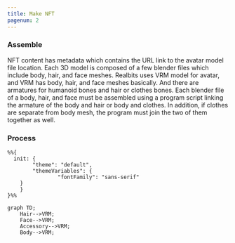 ```yaml
---
title: Make NFT
pagenum: 2
---
```


### Assemble

NFT content has metadata which contains the URL link to the avatar model file location. Each 3D model is composed of a few blender files which include body, hair, and face meshes. Realbits uses VRM model for avatar, and VRM has body, hair, and face meshes basically. And there are armatures for humanoid bones and hair or clothes bones. Each blender file of a body, hair, and face must be assembled using a program script linking the armature of the body and hair or body and clothes. In addition, if clothes are separate from body mesh, the program must join the two of them together as well.

### Process

```mermaid
%%{
  init: {
		"theme": "default",
		"themeVariables": {
				"fontFamily": "sans-serif"
  	}
	}
}%%

graph TD;
    Hair-->VRM;
    Face-->VRM;
    Accessory-->VRM;
    Body-->VRM;
```  